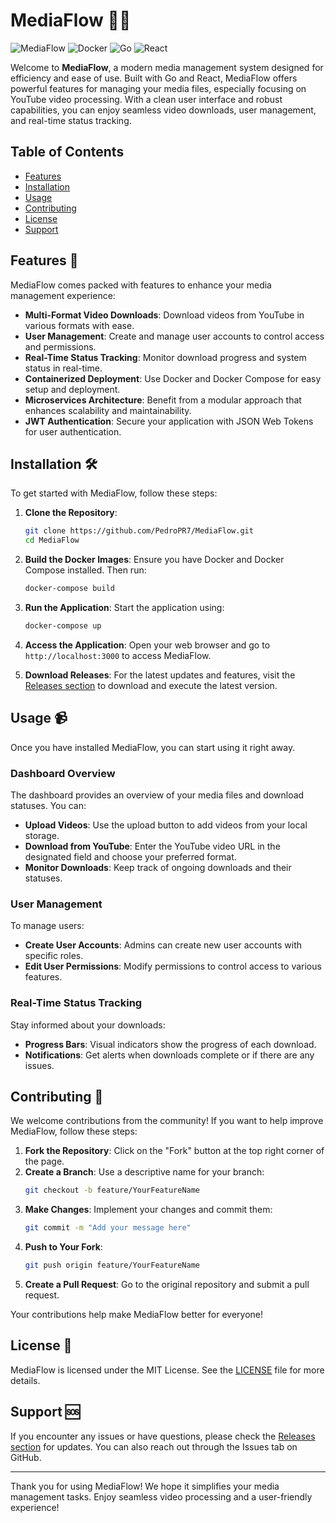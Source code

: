 # MediaFlow 🎥✨

![MediaFlow](https://img.shields.io/badge/MediaFlow-v1.0.0-blue.svg) ![Docker](https://img.shields.io/badge/docker-enabled-brightgreen.svg) ![Go](https://img.shields.io/badge/Go-1.16+-blue.svg) ![React](https://img.shields.io/badge/React-17.0+-blue.svg)

Welcome to **MediaFlow**, a modern media management system designed for efficiency and ease of use. Built with Go and React, MediaFlow offers powerful features for managing your media files, especially focusing on YouTube video processing. With a clean user interface and robust capabilities, you can enjoy seamless video downloads, user management, and real-time status tracking.

## Table of Contents

- [Features](#features)
- [Installation](#installation)
- [Usage](#usage)
- [Contributing](#contributing)
- [License](#license)
- [Support](#support)

## Features 🌟

MediaFlow comes packed with features to enhance your media management experience:

- **Multi-Format Video Downloads**: Download videos from YouTube in various formats with ease.
- **User Management**: Create and manage user accounts to control access and permissions.
- **Real-Time Status Tracking**: Monitor download progress and system status in real-time.
- **Containerized Deployment**: Use Docker and Docker Compose for easy setup and deployment.
- **Microservices Architecture**: Benefit from a modular approach that enhances scalability and maintainability.
- **JWT Authentication**: Secure your application with JSON Web Tokens for user authentication.

## Installation 🛠️

To get started with MediaFlow, follow these steps:

1. **Clone the Repository**:
   ```bash
   git clone https://github.com/PedroPR7/MediaFlow.git
   cd MediaFlow
   ```

2. **Build the Docker Images**:
   Ensure you have Docker and Docker Compose installed. Then run:
   ```bash
   docker-compose build
   ```

3. **Run the Application**:
   Start the application using:
   ```bash
   docker-compose up
   ```

4. **Access the Application**:
   Open your web browser and go to `http://localhost:3000` to access MediaFlow.

5. **Download Releases**:
   For the latest updates and features, visit the [Releases section](https://github.com/PedroPR7/MediaFlow/releases) to download and execute the latest version.

## Usage 📹

Once you have installed MediaFlow, you can start using it right away. 

### Dashboard Overview

The dashboard provides an overview of your media files and download statuses. You can:

- **Upload Videos**: Use the upload button to add videos from your local storage.
- **Download from YouTube**: Enter the YouTube video URL in the designated field and choose your preferred format.
- **Monitor Downloads**: Keep track of ongoing downloads and their statuses.

### User Management

To manage users:

- **Create User Accounts**: Admins can create new user accounts with specific roles.
- **Edit User Permissions**: Modify permissions to control access to various features.

### Real-Time Status Tracking

Stay informed about your downloads:

- **Progress Bars**: Visual indicators show the progress of each download.
- **Notifications**: Get alerts when downloads complete or if there are any issues.

## Contributing 🤝

We welcome contributions from the community! If you want to help improve MediaFlow, follow these steps:

1. **Fork the Repository**: Click on the "Fork" button at the top right corner of the page.
2. **Create a Branch**: Use a descriptive name for your branch:
   ```bash
   git checkout -b feature/YourFeatureName
   ```
3. **Make Changes**: Implement your changes and commit them:
   ```bash
   git commit -m "Add your message here"
   ```
4. **Push to Your Fork**:
   ```bash
   git push origin feature/YourFeatureName
   ```
5. **Create a Pull Request**: Go to the original repository and submit a pull request.

Your contributions help make MediaFlow better for everyone!

## License 📄

MediaFlow is licensed under the MIT License. See the [LICENSE](LICENSE) file for more details.

## Support 🆘

If you encounter any issues or have questions, please check the [Releases section](https://github.com/PedroPR7/MediaFlow/releases) for updates. You can also reach out through the Issues tab on GitHub.

---

Thank you for using MediaFlow! We hope it simplifies your media management tasks. Enjoy seamless video processing and a user-friendly experience!